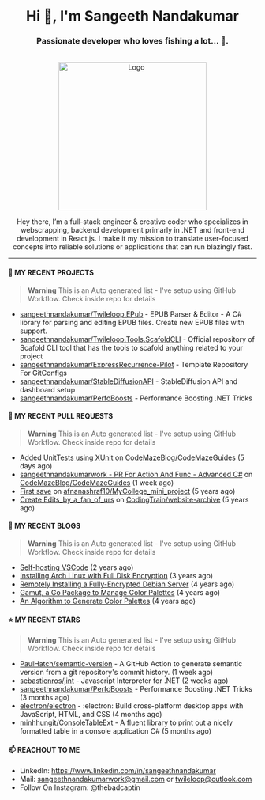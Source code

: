 <h1 align="center">Hi 👋, I'm Sangeeth Nandakumar</h1>
<h3 align="center">Passionate developer who loves fishing a lot... 🐠.</h3>


<br />
<div align="center">
  <a href="https://avatars.githubusercontent.com/u/9011267?v=4">
    <img src="https://www.dotnetconf.net/img/hero-illustration-bot.svg" alt="Logo" width="300">
  </a>
  
  <p align="center">
Hey there, I’m a full-stack engineer & creative coder who specializes in webscrapping, backend development primarly in .NET and front-end development in React.js. I make it my mission to translate user-focused concepts into reliable solutions or applications that can run blazingly fast.
  </p>
</div>

----

#### 🌱 MY RECENT PROJECTS
> **Warning**
> This is an Auto generated list - I've setup using GitHub Workflow. Check inside repo for details

- [sangeethnandakumar/Twileloop.EPub](https://github.com/sangeethnandakumar/Twileloop.EPub) - EPUB Parser &amp; Editor - A C# library for parsing and editing EPUB files. Create new EPUB files with support.
- [sangeethnandakumar/Twileloop.Tools.ScafoldCLI](https://github.com/sangeethnandakumar/Twileloop.Tools.ScafoldCLI) - Official repository of Scafold CLI tool that has the tools to scafold anything related to your project
- [sangeethnandakumar/ExpressRecurrence-Pilot](https://github.com/sangeethnandakumar/ExpressRecurrence-Pilot) - Template Repository For GitConfigs
- [sangeethnandakumar/StableDiffusionAPI](https://github.com/sangeethnandakumar/StableDiffusionAPI) - StableDiffusion API and dashboard setup
- [sangeethnandakumar/PerfoBoosts](https://github.com/sangeethnandakumar/PerfoBoosts) - Performance Boosting .NET Tricks

#### 🔨 MY RECENT PULL REQUESTS
> **Warning**
> This is an Auto generated list - I've setup using GitHub Workflow. Check inside repo for details

- [Added UnitTests using XUnit](https://github.com/CodeMazeBlog/CodeMazeGuides/pull/804) on [CodeMazeBlog/CodeMazeGuides](https://github.com/CodeMazeBlog/CodeMazeGuides) (5 days ago)
- [sangeethnandakumarwork - PR For Action And Func - Advanced C#](https://github.com/CodeMazeBlog/CodeMazeGuides/pull/786) on [CodeMazeBlog/CodeMazeGuides](https://github.com/CodeMazeBlog/CodeMazeGuides) (1 week ago)
- [First save](https://github.com/afnanashraf10/MyCollege_mini_project/pull/1) on [afnanashraf10/MyCollege_mini_project](https://github.com/afnanashraf10/MyCollege_mini_project) (5 years ago)
- [Create Edits_by_a_fan_of_urs](https://github.com/CodingTrain/website-archive/pull/88) on [CodingTrain/website-archive](https://github.com/CodingTrain/website-archive) (5 years ago)

#### 📜 MY RECENT BLOGS
> **Warning**
> This is an Auto generated list - I've setup using GitHub Workflow. Check inside repo for details

- [Self-hosting VSCode](https://fribbledom.com/posts/selfhosting-vscode/) (2 years ago)
- [Installing Arch Linux with Full Disk Encryption](https://fribbledom.com/posts/encrypted-arch-install/) (3 years ago)
- [Remotely Installing a Fully-Encrypted Debian Server](https://fribbledom.com/posts/encrypted-remote-debian-install/) (4 years ago)
- [Gamut, a Go Package to Manage Color Palettes](https://fribbledom.com/posts/gamut-package-to-handle-color-palettes/) (4 years ago)
- [An Algorithm to Generate Color Palettes](https://fribbledom.com/posts/an-algorithm-to-generate-color-palettes/) (4 years ago)

#### ⭐ MY RECENT STARS
> **Warning**
> This is an Auto generated list - I've setup using GitHub Workflow. Check inside repo for details

- [PaulHatch/semantic-version](https://github.com/PaulHatch/semantic-version) - A GitHub Action to generate semantic version from a git repository&#39;s commit history. (1 week ago)
- [sebastienros/jint](https://github.com/sebastienros/jint) - Javascript Interpreter for .NET (2 weeks ago)
- [sangeethnandakumar/PerfoBoosts](https://github.com/sangeethnandakumar/PerfoBoosts) - Performance Boosting .NET Tricks (3 months ago)
- [electron/electron](https://github.com/electron/electron) - :electron: Build cross-platform desktop apps with JavaScript, HTML, and CSS (4 months ago)
- [minhhungit/ConsoleTableExt](https://github.com/minhhungit/ConsoleTableExt) - A fluent library to print out a nicely formatted table in a console application C#  (5 months ago)

#### 📫 REACHOUT TO ME

- LinkedIn: https://www.linkedin.com/in/sangeethnandakumar
- Mail: sangeethnandakumarwork@gmail.com or twileloop@outlook.com
- Follow On Instagram: @thebadcaptin
